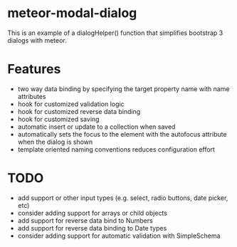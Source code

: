 # meteor-modal-dialog

This is an example of a dialogHelper() function that simplifies bootstrap 3 dialogs with meteor.

Features
========

* two way data binding by specifying the target property name with name attributes
* hook for customized validation logic
* hook for customized reverse data binding
* hook for customized saving
* automatic insert or update to a collection when saved
* automatically sets the focus to the element with the autofocus attribute when the dialog is shown
* template oriented naming conventions reduces configuration effort

TODO
====

* add support or other input types (e.g. select, radio buttons, date picker, etc)
* consider adding support for arrays or child objects
* add support for reverse data bind to Numbers
* add support for reverse data binding to Date types
* consider adding support for automatic validation with SimpleSchema

